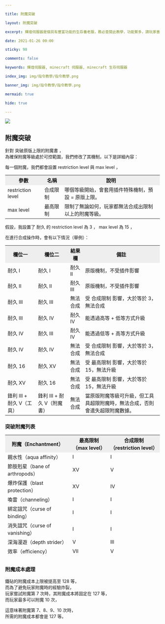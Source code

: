 ```yaml
---

title: 附魔突破

layout: 附魔突破

excerpt: 輝煌伺服器是個具有豐富功能的生存養老服，務必查閱此教學，功能繁多，請玩家善用 Ctrl + F 關鍵字查詢。

date: 2021-01-26 00:00

sticky: 98

comments: false

keywords: 輝煌伺服器, minecraft 伺服器, minecraft 生存伺服器

index_img: img/指令教學/指令教學.png

banner_img: img/指令教學/指令教學.png

mermaid: true

hide: true

---
```


<style>
:not([data-user-color-scheme]) th {
    position: sticky;
    top: 0;
    z-index: 10000;
    background-color: #eee;
}

[data-user-color-scheme="dark"] th {
    position: sticky;
    top: 0;
    z-index: 10000;
    background-color: #1f3144;
}
</style>

![](img/指令教學/橫幅.png) 

## 附魔突破

針對 <span class="label label-info">突破原版上限的附魔書</span> ，   
為確保附魔等級處於可控範圍，我們修改了其機制，以下是詳細內容：   

每一個附魔，我們都會設置 <span class="label label-warning">restriction level</span> 與 <span class="label label-danger">max level</span> ，   

<table>
  <tr>
    <th>參數</th>
    <th>名稱</th>
    <th>說明</th>
  </tr>
  <tr>
    <td>restriction level</td>
    <td>合成限制</td>
    <td>哪個等級開始，會套用插件特殊機制，預設 = 原版上限。</td>
  </tr>
  <tr>
    <td>max level</td>
    <td>最高限制</td>
    <td>限制了無論如何，玩家都無法合成出限制以上的附魔等級。</td>
  </tr>
</table>

假設，我設置了 <span class="label label-info">耐久</span> 的 <span class="label label-warning">restriction level</span> 為 <span class="label label-info">3</span> ， <span class="label label-danger">max level</span> 為 <span class="label label-info">15</span> ，   

在進行合成操作時，會有以下情況（舉例）：   

<table>
  <tr>
    <th>欄位一</th>
    <th>欄位二</th>
    <th>結果欄</th>
    <th>備註</th>
  </tr>
  <tr>
    <td>耐久 I</td>
    <td>耐久 I</td>
    <td>耐久 II</td>
    <td>原版機制，不受插件影響</td>
  </tr>
  <tr>
    <td>耐久 II</td>
    <td>耐久 II</td>
    <td>耐久 III</td>
    <td>原版機制，不受插件影響</td>
  </tr>
  <tr>
    <td>耐久 III</td>
    <td>耐久 III</td>
    <td>無法合成</td>
    <td>受 合成限制 影響，大於等於 3，無法合成</td>
  </tr>
  <tr>
    <td>耐久 III</td>
    <td>耐久 IV</td>
    <td>耐久 IV</td>
    <td>能透過高等 + 低等方式升級</td>
  </tr>
  <tr>
    <td>耐久 IV</td>
    <td>耐久 III</td>
    <td>耐久 IV</td>
    <td>能透過低等 + 高等方式升級</td>
  </tr>
  <tr>
    <td>耐久 IV</td>
    <td>耐久 IV</td>
    <td>無法合成</td>
    <td>受 合成限制 影響，大於等於 3，無法合成</td>
  </tr>
  <tr>
    <td>耐久 16</td>
    <td>耐久 XV</td>
    <td>無法合成</td>
    <td>受 最高限制 影響，大於等於 15，無法升級</td>
  </tr>
  <tr>
    <td>耐久 XV</td>
    <td>耐久 16</td>
    <td>無法合成</td>
    <td>受 最高限制 影響，大於等於 15，無法升級</td>
  </tr>
  <tr>
    <td>鋒利 III + 耐久 V（工具）</td>
    <td>鋒利 III + 耐久 V（附魔書）</td>
    <td>無法合成</td>
    <td>當原版附魔等級可升級，但工具具超限附魔時，無法合成，否則會遺失超限附魔數據。</td>
  </tr>
</table>

### 突破附魔列表

  <table style="width:auto;height:400px;">
    <tr>
      <th>附魔（Enchantment）</th>
      <th>最高限制（max level）</th>
      <th>合成限制（restriction level）</th>
    </tr>
    <tr>
      <td>親水性（aqua affinity）</td>
      <td>I</td>
      <td>I</td>
    </tr>
    <tr>
      <td>節肢剋星（bane of arthropods）</td>
      <td>XV</td>
      <td>V</td>
    </tr>
    <tr>
      <td>爆炸保護（blast protection）</td>
      <td>XV</td>
      <td>IV</td>
    </tr>
    <tr>
      <td>喚雷（channeling）</td>
      <td>I</td>
      <td>I</td>
    </tr>
    <tr>
      <td>綁定詛咒（curse of binding）</td>
      <td>I</td>
      <td>I</td>
    </tr>
    <tr>
      <td>消失詛咒（curse of vanishing）</td>
      <td>I</td>
      <td>I</td>
    </tr>
    <tr>
      <td>深海漫遊（depth strider）</td>
      <td>V</td>
      <td>III</td>
    </tr>
    <tr>
      <td>效率（efficiency）</td>
      <td>VII</td>
      <td>V</td>
    </tr>
    <tr>
      <td>輕盈（feather falling）</td>
      <td>XV</td>
      <td>IV</td>
    </tr>
    <tr>
      <td>燃燒（fire aspect）</td>
      <td>III</td>
      <td>II</td>
    </tr>
    <tr>
      <td>火焰保護（fire protection）</td>
      <td>XV</td>
      <td>IV</td>
    </tr>
    <tr>
      <td>火焰（flame）</td>
      <td>I</td>
      <td>I</td>
    </tr>
    <tr>
      <td>幸運（fortune）</td>
      <td>V</td>
      <td>III</td>
    </tr>
    <tr>
      <td>冰霜行者（frost walker）</td>
      <td>III</td>
      <td>II</td>
    </tr>
    <tr>
      <td>魚叉（impaling）</td>
      <td>X</td>
      <td>V</td>
    </tr>
    <tr>
      <td>無限（infinity）</td>
      <td>I</td>
      <td>I</td>
    </tr>
    <tr>
      <td>擊退（knockback）</td>
      <td>III</td>
      <td>II</td>
    </tr>
    <tr>
      <td>掠奪（looting）</td>
      <td>V</td>
      <td>III</td>
    </tr>
    <tr>
      <td>忠誠（loyalty）</td>
      <td>V</td>
      <td>III</td>
    </tr>
    <tr>
      <td>海洋的祝福（luck of the sea）</td>
      <td>VII</td>
      <td>III</td>
    </tr>
    <tr>
      <td>魚餌（lure）</td>
      <td>V</td>
      <td>III</td>
    </tr>
    <tr>
      <td>修補（mending）</td>
      <td>I</td>
      <td>I</td>
    </tr>
    <tr>
      <td>分裂箭矢（multishot）</td>
      <td>I</td>
      <td>I</td>
    </tr>
    <tr>
      <td>貫穿（piercing）</td>
      <td>XV</td>
      <td>IV</td>
    </tr>
    <tr>
      <td>強力（power）</td>
      <td>X</td>
      <td>V</td>
    </tr>
    <tr>
      <td>投射物保護（projectile protection）</td>
      <td>XV</td>
      <td>IV</td>
    </tr>
    <tr>
      <td>保護（protection）</td>
      <td>X</td>
      <td>IV</td>
    </tr>
    <tr>
      <td>衝擊（punch）</td>
      <td>III</td>
      <td>II</td>
    </tr>
    <tr>
      <td>快速上弦（quick charge）</td>
      <td>XV</td>
      <td>III</td>
    </tr>
    <tr>
      <td>水中呼吸（respiration）</td>
      <td>XV</td>
      <td>III</td>
    </tr>
    <tr>
      <td>波濤（riptide）</td>
      <td>III</td>
      <td>III</td>
    </tr>
    <tr>
      <td>鋒利（sharpness）</td>
      <td>X</td>
      <td>V</td>
    </tr>
    <tr>
      <td>絲綢之觸（silk touch）</td>
      <td>I</td>
      <td>I</td>
    </tr>
    <tr>
      <td>不死剋星（smite）</td>
      <td>XV</td>
      <td>V</td>
    </tr>
    <tr>
      <td>靈魂疾走（soul speed）</td>
      <td>V</td>
      <td>III</td>
    </tr>
    <tr>
      <td>橫掃之刃（sweeping）</td>
      <td>XV</td>
      <td>III</td>
    </tr>
    <tr>
      <td>迅捷潛行（swift sneak）</td>
      <td>V</td>
      <td>III</td>
    </tr>
    <tr>
      <td>尖刺（thorns）</td>
      <td>XV</td>
      <td>III</td>
    </tr>
    <tr>
      <td>耐久（unbreaking）</td>
      <td>XV</td>
      <td>III</td>
    </tr>
  </table>
  
### 附魔成本處理
鐵砧的附魔成本上限被提高至 <span class="label label-success">128</span> 等，   
而為了避免玩家附魔時的經驗炸裂，   
玩家嘗試附魔第 <span class="label label-warning">7</span> 次時，其附魔成本將固定在 <span class="label label-info">127</span> 等，   
而玩家最多可以附魔 <span class="label label-danger">10</span> 次，   

這意味著附魔第  <span class="label label-warning">7、8、9、10</span> 次時，   
所需的附魔成本都會是 <span class="label label-info">127</span> 等。   

